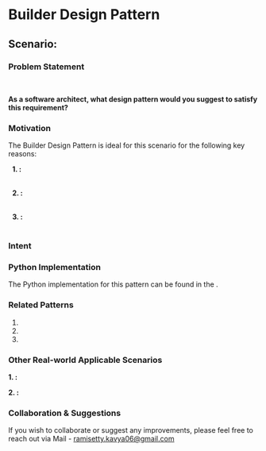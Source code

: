 # Builder Design Pattern

## Scenario: 

### Problem Statement
 <br>

**As a software architect, what design pattern would you suggest to satisfy this requirement?**

### Motivation

The Builder Design Pattern is ideal for this scenario for the following key reasons:<br>

&nbsp; **1. :** <br>
<br>

&nbsp; **2. :**  <br>
<br>

&nbsp; **3. :** <br>
<br>

### Intent


### Python Implementation
The Python implementation for this pattern can be found in the []().

### Related Patterns
1.  <br>
2.  <br>
3. <br>

### Other Real-world Applicable Scenarios

**1. :** <br>
  
**2. :** 

### Collaboration & Suggestions 
If you wish to collaborate or suggest any improvements, please feel free to reach out via Mail - ramisetty.kavya06@gmail.com

